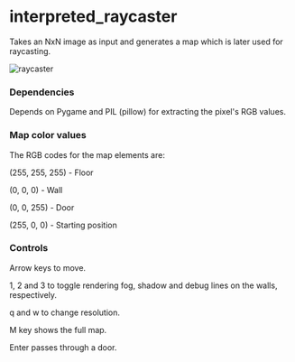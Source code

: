 # interpreted_raycaster
Takes an NxN image as input and generates a map which is later used for raycasting.

![raycaster](https://github.com/eksd3/interpreted_raycaster/blob/master/images/ss.png)

### Dependencies
Depends on Pygame and PIL (pillow) for extracting the pixel's RGB values.

### Map color values
The RGB codes for the map elements are:

(255, 255, 255) - Floor

(0, 0, 0) - Wall

(0, 0, 255) - Door

(255, 0, 0) - Starting position

### Controls
Arrow keys to move.

1, 2 and 3 to toggle rendering fog, shadow and debug lines on the walls, respectively.

q and w to change resolution.

M key shows the full map.

Enter passes through a door.
